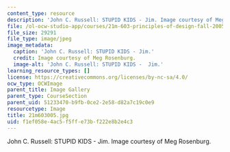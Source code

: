 ```yaml
---
content_type: resource
description: 'John C. Russell: STUPID KIDS - Jim. Image courtesy of Meg Rosenburg.'
file: /ol-ocw-studio-app/courses/21m-603-principles-of-design-fall-2005/f1ef058e4ac5f5ffe73bf222e8b2e4c3_21m603005.jpg
file_size: 29291
file_type: image/jpeg
image_metadata:
  caption: 'John C. Russell: STUPID KIDS - Jim.'
  credit: Image courtesy of Meg Rosenburg.
  image-alt: 'John C. Russell: STUPID KIDS -  Jim.'
learning_resource_types: []
license: https://creativecommons.org/licenses/by-nc-sa/4.0/
ocw_type: OCWImage
parent_title: Image Gallery
parent_type: CourseSection
parent_uid: 51233470-b9fb-0ce2-2e58-d82a7c19c0e9
resourcetype: Image
title: 21m603005.jpg
uid: f1ef058e-4ac5-f5ff-e73b-f222e8b2e4c3
---
```

John C. Russell: STUPID KIDS - Jim. Image courtesy of Meg Rosenburg.